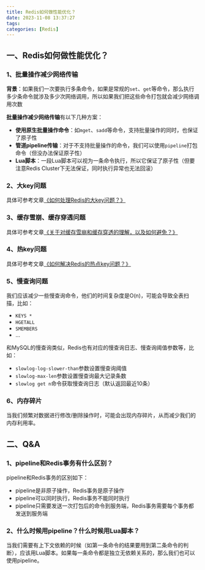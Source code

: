 ```yaml
---
title: Redis如何做性能优化？
date: 2023-11-08 13:37:27
tags:
categories: [Redis]
---
```


## 一、Redis如何做性能优化？
### 1、批量操作减少网络传输
**背景**：如果我们一次要执行多条命令，如果是常规的`set`、`get`等命令，那么执行多少条命令就涉及多少次网络调用，所以如果我们把这些命令打包就会减少网络调用次数

**批量操作减少网络传输**有以下几种方案：
* **使用原生批量操作命令**：如`mget`、`sadd`等命令，支持批量操作的同时，也保证了原子性
* **管道pipeline传输**：对于不支持批量操作的命令，我们可以使用`pipeline`打包命令（但没办法保证原子性）
* **Lua脚本**：一段Lua脚本可以视为一条命令执行，所以它保证了原子性（但要注意Redis Cluster下无法保证，同时执行异常也无法回滚）

### 2、大key问题
具体可参考文章[《如何处理Redis的大key问题？》](https://garyleeeee.github.io/2023/08/19/redis/ru-he-chu-li-redis-de-da-key-wen-ti/)

### 3、缓存雪崩、缓存穿透问题
具体可参考文章[《关于对缓存雪崩和缓存穿透的理解，以及如何避免？》](https://garyleeeee.github.io/2023/07/24/guan-yu-dui-huan-cun-xue-beng-he-huan-cun-chuan-tou-de-li-jie-yi-ji-ru-he-bi-mian/)

### 4、热key问题
具体可参考文章[《如何解决Redis的热点key问题？》](https://garyleeeee.github.io/2023/09/12/redis/ru-he-jie-jue-redis-de-re-dian-key-wen-ti/)

### 5、慢查询问题
我们应该减少一些慢查询命令，他们的时间复杂度是O(n)，可能会导致全表扫描，比如：
* `KEYS *`
* `HGETALL`
* `SMEMBERS`
* ...

和MySQL的慢查询类似，Redis也有对应的慢查询日志、慢查询阈值参数等，比如：
* `slowlog-log-slower-than`参数设置慢查询阈值
* `slowlog-max-len`参数设置慢查询最大记录条数
* `slowlog get n`命令获取慢查询日志（默认返回最近10条）

### 6、内存碎片
当我们频繁对数据进行修改/删除操作时，可能会出现内存碎片，从而减少我们的内存利用率。

## 二、Q&A
### 1、pipeline和Redis事务有什么区别？
pipeline和Redis事务的区别如下：
* pipeline是非原子操作，Redis事务是原子操作
* pipeline可以同时执行，Redis事务不能同时执行
* pipeline只需要发送一次打包后的命令到服务端，Redis事务需要每个事务都发送到服务端

### 2、什么时候用pipeline？什么时候用Lua脚本？
当我们需要有上下文依赖的时候（如第一条命令的结果要用到第二条命令的判断），应该用Lua脚本。如果每一条命令都是独立无依赖关系的，那么我们也可以使用pipeline。






